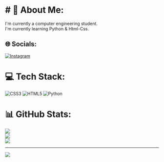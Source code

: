# # 💫 About Me:
I'm currently a computer engineering student.<br>I'm currently learning Python & Html-Css.


## 🌐 Socials:
[![Instagram](https://img.shields.io/badge/Instagram-%23E4405F.svg?logo=Instagram&logoColor=white)](https://instagram.com/arash.nikpur1) 

# 💻 Tech Stack:
![CSS3](https://img.shields.io/badge/css3-%231572B6.svg?style=for-the-badge&logo=css3&logoColor=white) ![HTML5](https://img.shields.io/badge/html5-%23E34F26.svg?style=for-the-badge&logo=html5&logoColor=white) ![Python](https://img.shields.io/badge/python-3670A0?style=for-the-badge&logo=python&logoColor=ffdd54)
# 📊 GitHub Stats:
![](https://github-readme-stats.vercel.app/api?username=arashnik021&theme=dark&hide_border=false&include_all_commits=false&count_private=false)<br/>
![](https://github-readme-streak-stats.herokuapp.com/?user=arashnik021&theme=dark&hide_border=false)<br/>
![](https://github-readme-stats.vercel.app/api/top-langs/?username=arashnik021&theme=dark&hide_border=false&include_all_commits=false&count_private=false&layout=compact)

---
[![](https://visitcount.itsvg.in/api?id=arashnik021&icon=0&color=0)](https://visitcount.itsvg.in)

<!-- Proudly created with GPRM ( https://gprm.itsvg.in ) -->
